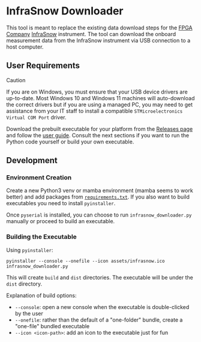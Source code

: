 # InfraSnow Downloader

This tool is meant to replace the existing data download steps for the [FPGA Company](https://snow-sen.com/) [InfraSnow](https://snow-sen.com/infrasnow-ssa-sensor-2/) instrument. The tool can download the onboard measurement data from the InfraSnow instrument via USB connection to a host computer.

## User Requirements

> [!CAUTION]
> If you are on Windows, you must ensure that your USB device drivers are up-to-date. Most Windows 10 and Windows 11 machines will auto-download the correct drivers but if you are using a managed PC, you may need to get assistance from your IT staff to install a compatible `STMicroelectronics Virtual COM Port` driver.

Download the prebuilt executable for your platform from the [Releases page](https://github.com/m9brady/infrasnow-download/releases) and follow the [user guide](documentation/README.md). Consult the next sections if you want to run the Python code yourself or build your own executable.

## Development

### Environment Creation

Create a new Python3 venv or mamba environment (mamba seems to work better) and add packages from [`requirements.txt`]('./requirements.txt'). If you also want to build executables you need to install `pyinstaller`. 

Once `pyserial` is installed, you can choose to run `infrasnow_downloader.py` manually or proceed to build an executable.

### Building the Executable

Using `pyinstaller`:

```shell
pyinstaller --console --onefile --icon assets/infrasnow.ico infrasnow_downloader.py
```

This will create `build` and `dist` directories. The executable will be under the `dist` directory.

Explanation of build options:
- `--console`: open a new console when the executable is double-clicked by the user
- `--onefile`: rather than the default of a "one-folder" bundle, create a "one-file" bundled executable
- `--icon <icon-path>`: add an icon to the executable just for fun
